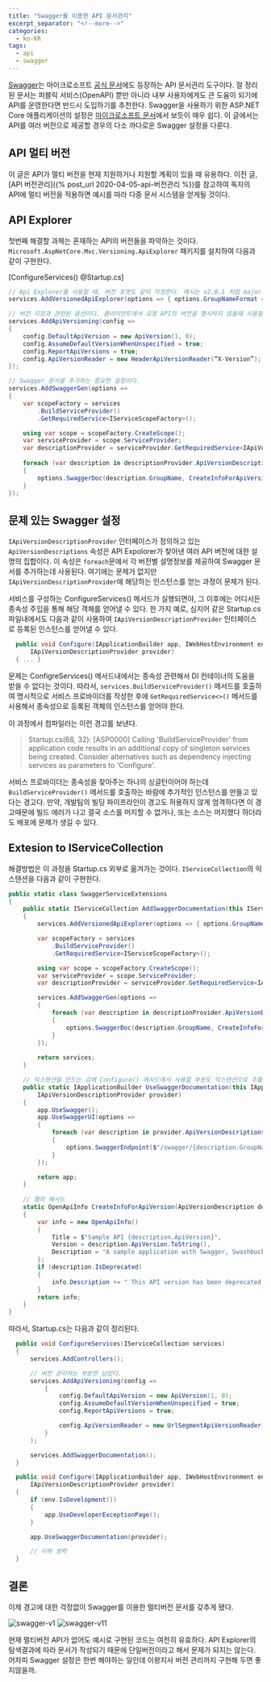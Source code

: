 ```yaml
---
title: "Swagger를 이용한 API 문서관리"
excerpt_separator: "<!--more-->"
categories:
  - ko-KR
tags:
  - api
  - swagger
---
```


[Swagger](https://swagger.io/)는 마이크로소프트 [공식 문서](https://docs.microsoft.com/en-us/aspnet/core/tutorials/getting-started-with-swashbuckle?view=aspnetcore-3.1&tabs=visual-studio)에도 등장하는 API 문서관리 도구이다. 잘 정리된 문서는 퍼블릭 서비스(OpenAPI) 뿐만 아니라 내부 사용자에게도 큰 도움이 되기에 API를 운영한다면 반드시 도입하기를 추천한다. Swagger을 사용하기 위한 ASP.NET Core 애플리케이션의 설정은 [마이크로소프트 문서](https://docs.microsoft.com/en-us/aspnet/core/tutorials/getting-started-with-swashbuckle?view=aspnetcore-3.1&tabs=visual-studio)에서 보듯이 매우 쉽다. 이 글에서는 API를 여러 버전으로 제공할 경우의 다소 까다로운 Swagger 설정을 다룬다.

<!--more-->

## API 멀티 버전

이 글은 API가 멀티 버전을 현재 지원하거나 지원할 계획이 있을 때 유용하다. 이전 글, [API 버전관리]({% post_url 2020-04-05-api-버전관리 %})를 참고하여 독자의 API에 멀티 버전을 적용하면 예시를 따라 다중 문서 시스템을 얻게될 것이다.

## API Explorer

첫번째 해결할 과제는 혼재하는 API의 버전들을 파악하는 것이다. `Microsoft.AspNetCore.Mvc.Versioning.ApiExplorer` 패키지를 설치하여 다음과 같이 구현한다.

[ConfigureServices() @Startup.cs]
```csharp
// Api Explorer를 사용할 때, 버전 포맷도 같이 지정한다. 예시는 v2.0.1 처럼 major.minor.build 포맷을 의미한다.
services.AddVersionedApiExplorer(options => { options.GroupNameFormat = “’v’VVV”; });

// 버전 지정과 관련된 옵션이다. 클라이언트에서 요청 API의 버전을 명시하지 않을때 사용할 기본버전과 어떤 방식(여기서는 헤더)으로 명시하는지 정하고 있다.
services.AddApiVersioning(config =>
{
    config.DefaultApiVersion = new ApiVersion(1, 0);
    config.AssumeDefaultVersionWhenUnspecified = true;
    config.ReportApiVersions = true;
    config.ApiVersionReader = new HeaderApiVersionReader(“X-Version”);
});

// Swagger 문서를 추가하는 중요한 설정이다.
services.AddSwaggerGen(options =>
{
    var scopeFactory = services
        .BuildServiceProvider()
        .GetRequiredService<IServiceScopeFactory>();

    using var scope = scopeFactory.CreateScope();
    var serviceProvider = scope.ServiceProvider;
    var descriptionProvider = serviceProvider.GetRequiredService<IApiVersionDescriptionProvider>();
        
    foreach (var description in descriptionProvider.ApiVersionDescriptions)
    {
        options.SwaggerDoc(description.GroupName, CreateInfoForApiVersion(description));
    }
});
```

## 문제 있는 Swagger 설정

`IApiVersionDescriptionProvider` 인터페이스가 정의하고 있는 `ApiVersionDescriptions` 속성은 API Expolorer가 찾아낸 여러 API 버전에 대한 설명의 집합이다. 이 속성은 `foreach`문에서 각 버전별 설명정보를 제공하여 Swagger 문서를 추가하는데 사용된다. 여기에는 문제가 없지만 `IApiVersionDescriptionProvider`에 해당하는 인스턴스를 얻는 과정이 문제가 된다.

서비스를 구성하는 ConfigureServices() 메서드가 실행되면야, 그 이후에는 어디서든 종속성 주입을 통해 해당 객체를 얻어낼 수 있다. 한 가지 예로, 심지어 같은 Startup.cs 파일내에서도 다음과 같이 사용하여 `IApiVersionDescriptionProvider` 인터페이스로 등록된 인스턴스를 얻어낼 수 있다.

```csharp
  public void Configure(IApplicationBuilder app, IWebHostEnvironment env,
      IApiVersionDescriptionProvider provider)
  { ... }
```

문제는 ConfigreServices() 메서드내에서는 종속성 관련해서 DI 컨테이너의 도움을 받을 수 없다는 것이다. 따라서, `services.BuildServiceProvider()` 메서드를 호출하여 명시적으로 서비스 프로바이더를 작성한 후에 `GetRequiredService<>()` 메서드를 사용해서 종속성으로 등록된 객체의 인스턴스를 얻어야 한다.

이 과정에서 컴파일러는 이런 경고를 보낸다.

> Startup.cs(68, 32): [ASP0000] Calling 'BuildServiceProvider' from application code results in an additional copy of singleton services being created. Consider alternatives such as dependency injecting services as parameters to 'Configure'.

서비스 프로바이더는 종속성을 찾아주는 하나의 싱글턴이어야 하는데 `BuildServiceProvider()` 메서드를 호출하는 바람에 추가적인 인스턴스를 만들고 있다는 경고다. 만약, 개발팀의 빌딩 파이프라인이 경고도 허용하지 않게 엄격하다면 이 경고때문에 빌드 에러가 나고 결국 소스를 머지할 수 없거나, 또는 소스는 머지했다 하더라도 배포에 문제가 생길 수 있다.

## Extesion to IServiceCollection

해결방법은 이 과정을 Startup.cs 외부로 옮겨가는 것이다. `IServiceCollection`의 익스텐션을 다음과 같이 구현한다.

```csharp
public static class SwaggerServiceExtensions
{
    public static IServiceCollection AddSwaggerDocumentation(this IServiceCollection services)
    {
        services.AddVersionedApiExplorer(options => { options.GroupNameFormat = "'v'VVV"; });

        var scopeFactory = services
            .BuildServiceProvider()
            .GetRequiredService<IServiceScopeFactory>();

        using var scope = scopeFactory.CreateScope();
        var serviceProvider = scope.ServiceProvider;
        var descriptionProvider = serviceProvider.GetRequiredService<IApiVersionDescriptionProvider>();

        services.AddSwaggerGen(options =>
        {
            foreach (var description in descriptionProvider.ApiVersionDescriptions)
            {
                options.SwaggerDoc(description.GroupName, CreateInfoForApiVersion(description));
            }
        });
        
        return services;
    }

    // 익스텐션을 만드는 김에 Configure() 메서드에서 사용할 부분도 익스텐션으로 추출했다.
    public static IApplicationBuilder UseSwaggerDocumentation(this IApplicationBuilder app,
        IApiVersionDescriptionProvider provider)
    {
        app.UseSwagger();
        app.UseSwaggerUI(options =>
        {
            foreach (var description in provider.ApiVersionDescriptions)
            {
                options.SwaggerEndpoint($"/swagger/{description.GroupName}/swagger.json", description.GroupName.ToUpperInvariant());
            }
        });

        return app;
    }
    
    // 헬퍼 메서드
    static OpenApiInfo CreateInfoForApiVersion(ApiVersionDescription description)
    {
        var info = new OpenApiInfo()
        {
            Title = $"Sample API {description.ApiVersion}",
            Version = description.ApiVersion.ToString(),
            Description = "A sample application with Swagger, Swashbuckle, and API versioning."
        };
        if (description.IsDeprecated)
        {
            info.Description += " This API version has been deprecated.";
        }
        return info;
    }
}
```

따라서, Startup.cs는 다음과 같이 정리된다.
```csharp
  public void ConfigureServices(IServiceCollection services)
  {
      services.AddControllers();

      // 버전 관리하는 부분만 남았다.
      services.AddApiVersioning(config =>
          {
              config.DefaultApiVersion = new ApiVersion(1, 0);
              config.AssumeDefaultVersionWhenUnspecified = true;
              config.ReportApiVersions = true;

              config.ApiVersionReader = new UrlSegmentApiVersionReader();  new HeaderApiVersionReader("X-version");
          }
      );

      services.AddSwaggerDocumentation();
  }

  public void Configure(IApplicationBuilder app, IWebHostEnvironment env,
      IApiVersionDescriptionProvider provider)
  {
      if (env.IsDevelopment())
      {
          app.UseDeveloperExceptionPage();
      }

      app.UseSwaggerDocumentation(provider);

      // 이하 생략
  }  
```

## 결론

이제 경고에 대한 걱정없이 Swagger를 이용한 멀티버전 문서를 갖추게 됐다. 

![swagger-v1](../../images/swagger-v1.png)
![swagger-v11](../../images/swagger-v11.png)

현재 멀티버전 API가 없어도 예시로 구현된 코드는 여전히 유효하다. API Explorer의 탐색결과에 따라 문서가 작성되기 때문에 단일버전이라고 해서 문제가 되지는 않는다. 어차피 Swagger 설정은 한번 해야하는 일인데 이왕지사 버전 관리까지 구현해 두면 좋지않을까. 